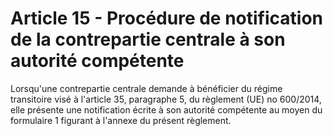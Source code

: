 # Article 15 - Procédure de notification de la contrepartie centrale à son autorité compétente


Lorsqu'une contrepartie centrale demande à bénéficier du régime transitoire visé à l'article 35, paragraphe 5, du règlement (UE) no 600/2014, elle présente une notification écrite à son autorité compétente au moyen du formulaire 1 figurant à l'annexe du présent règlement.
